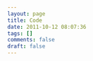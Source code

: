 ```yaml
---
layout: page
title: Code
date: 2011-10-12 08:07:36
tags: []
comments: false
draft: false
---
```


<script type="text/javascript" src="/js/jquery-githubindex/jquery.githubindex.js"></script>
<script type="text/javascript">
    $(document).ready(function(){
        var $code_el = $('body article').githubIndex(
          ['lrvick'],
          ['tawlk/synt', 'tawlk/hyve', 'tawlk/kral'],
          function($el){
            $el.find('time').cuteTime()
          }
        )
      })
</script>
